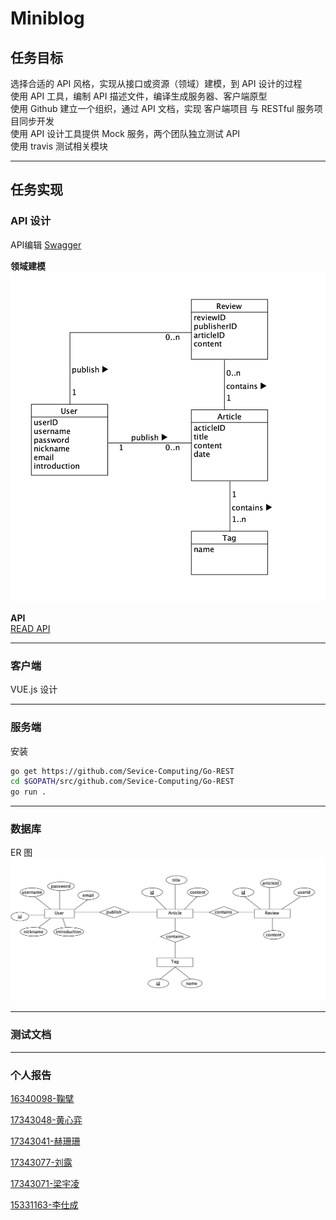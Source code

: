 # Miniblog

## 任务目标
选择合适的 API 风格，实现从接口或资源（领域）建模，到 API 设计的过程  
使用 API 工具，编制 API 描述文件，编译生成服务器、客户端原型  
使用 Github 建立一个组织，通过 API 文档，实现 客户端项目 与 RESTful 服务项目同步开发  
使用 API 设计工具提供 Mock 服务，两个团队独立测试 API  
使用 travis 测试相关模块  

---

## 任务实现

###  API 设计
  
API编辑 [Swagger](https://editor.swagger.io/)

**领域建模**
![0](./img/lyjm.png)

**API**  
[READ API](./go-client/README.md)

---

### 客户端
VUE.js 设计  

---

### 服务端 

安装
```sh
go get https://github.com/Sevice-Computing/Go-REST
cd $GOPATH/src/github.com/Sevice-Computing/Go-REST
go run .
```
---

### 数据库

ER 图
![ER](./img/er.png)

---

### 测试文档

---

### 个人报告

[16340098-鞠擘](./个人报告/16340098-鞠擘.md)

[17343048-黄心弈](./个人报告/17343048-黄心弈.md)

[17343041-赫珊珊](./个人报告/17343041-赫珊珊.md)

[17343077-刘露](./个人报告/17343077-刘露.md)

[17343071-梁宇凌](./个人报告/17343071-梁宇凌.md)

[15331163-李仕成](./个人报告/5331163-李仕成.MD)
